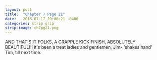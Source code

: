 ```yaml
---
layout: post
title:  "Chapter 7 Page 21"
date:   2016-07-17 19:00:21 -0400
categories: strip grip
strip-image: ch7pg21.png
---
```

AND THAT'S IT FOLKS, A GRAPPLE KICK FINISH, ABSOLUTELY BEAUTIFUL!!!
it's been a treat ladies and gentlemen, Jim- 'shakes hand'
Tim, till next time.
